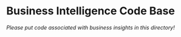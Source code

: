 Business Intelligence Code Base
===

*Please put code associated with business insights in this directory!*
